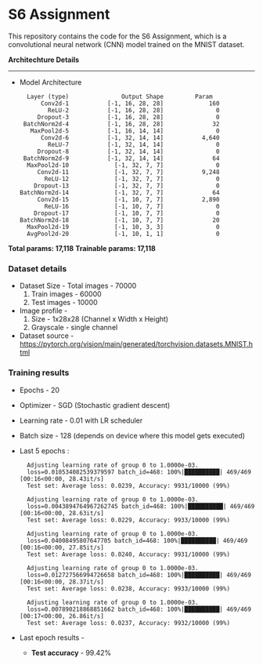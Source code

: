 # S6 Assignment

This repository contains the code for the S6 Assignment, which is a convolutional neural network (CNN) model trained on the MNIST dataset.

**Architechture Details**
<hr/>

- Model Architecture 

        Layer (type)               Output Shape         Param 
            Conv2d-1           [-1, 16, 28, 28]             160
              ReLU-2           [-1, 16, 28, 28]               0
           Dropout-3           [-1, 16, 28, 28]               0
       BatchNorm2d-4           [-1, 16, 28, 28]              32
         MaxPool2d-5           [-1, 16, 14, 14]               0
            Conv2d-6           [-1, 32, 14, 14]           4,640
              ReLU-7           [-1, 32, 14, 14]               0
           Dropout-8           [-1, 32, 14, 14]               0
       BatchNorm2d-9           [-1, 32, 14, 14]              64
        MaxPool2d-10             [-1, 32, 7, 7]               0
           Conv2d-11             [-1, 32, 7, 7]           9,248
             ReLU-12             [-1, 32, 7, 7]               0
          Dropout-13             [-1, 32, 7, 7]               0
      BatchNorm2d-14             [-1, 32, 7, 7]              64
           Conv2d-15             [-1, 10, 7, 7]           2,890
             ReLU-16             [-1, 10, 7, 7]               0
          Dropout-17             [-1, 10, 7, 7]               0
      BatchNorm2d-18             [-1, 10, 7, 7]              20
        MaxPool2d-19             [-1, 10, 3, 3]               0
        AvgPool2d-20             [-1, 10, 1, 1]               0
**Total params: 17,118**
**Trainable params: 17,118**

### **Dataset details**

- Dataset Size - Total images - 70000
    1. Train images - 60000
    2. Test images - 10000
- Image profile -
    1. Size - 1x28x28 (Channel x Width x Height)
    2. Grayscale - single channel
- Dataset source - https://pytorch.org/vision/main/generated/torchvision.datasets.MNIST.html


### **Training results**

- Epochs - 20
- Optimizer - SGD (Stochastic gradient descent)
- Learning rate - 0.01 with LR scheduler
- Batch size - 128 (depends on device where this model gets executed)
- Last 5 epochs :

        Adjusting learning rate of group 0 to 1.0000e-03.
        loss=0.010534082539379597 batch_id=468: 100%|██████████| 469/469 [00:16<00:00, 28.43it/s]
        Test set: Average loss: 0.0239, Accuracy: 9931/10000 (99%)

        Adjusting learning rate of group 0 to 1.0000e-03.
        loss=0.0043894764967262745 batch_id=468: 100%|██████████| 469/469 [00:16<00:00, 28.63it/s]
        Test set: Average loss: 0.0229, Accuracy: 9933/10000 (99%)

        Adjusting learning rate of group 0 to 1.0000e-03.
        loss=0.04008495807647705 batch_id=468: 100%|██████████| 469/469 [00:16<00:00, 27.85it/s]
        Test set: Average loss: 0.0240, Accuracy: 9931/10000 (99%)

        Adjusting learning rate of group 0 to 1.0000e-03.
        loss=0.012727566994726658 batch_id=468: 100%|██████████| 469/469 [00:16<00:00, 28.37it/s]
        Test set: Average loss: 0.0238, Accuracy: 9933/10000 (99%)

        Adjusting learning rate of group 0 to 1.0000e-03.
        loss=0.007890218868851662 batch_id=468: 100%|██████████| 469/469 [00:17<00:00, 26.86it/s]
        Test set: Average loss: 0.0237, Accuracy: 9932/10000 (99%)

- Last epoch results - 
  - **Test accuracy** - 99.42%